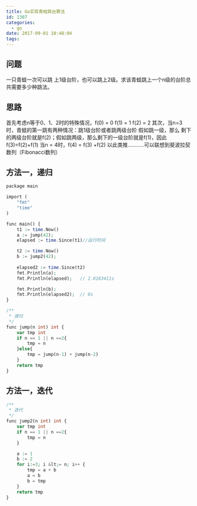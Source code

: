 ```yaml
---
title: Go实现青蛙跳台算法
id: 1307
categories:
  - go
date: 2017-09-01 10:48:04
tags:
---
```


## 问题

一只青蛙一次可以跳 上1级台阶，也可以跳上2级。求该青蛙跳上一个n级的台阶总共需要多少种跳法。

## 思路

首先考虑n等于0、1、2时的特殊情况，f(0) = 0 f(1) = 1 f(2) = 2
其次，当n=3时，青蛙的第一跳有两种情况：跳1级台阶或者跳两级台阶
假如跳一级，那么 剩下的两级台阶就是f(2)；假如跳两级，那么剩下的一级台阶就是f(1)，因此f(3)=f(2)+f(1)
当n = 4时，f(4) = f(3) +f(2)
以此类推...........可以联想到斐波拉契数列（Fibonacci数列）

## 方法一，递归

```php
package main

import (
    "fmt"
    "time"
)

func main() {
	t1 := time.Now()
	a := jump(42);
	elapsed := time.Since(t1)//运行时间 

	t2 := time.Now()
	b := jump2(42);
	
	elapsed2 := time.Since(t2)
	fmt.Println(a);
	fmt.Println(elapsed);	// 2.0183411s

	fmt.Println(b);
	fmt.Println(elapsed2);	// 0s
}

/**
 * 递归
 */
func jump(n int) int {
	var tmp int
	if n == 1 || n ==2{
		tmp = n
	}else{
		tmp = jump(n-1) + jump(n-2)
	}
	return tmp
}

```

## 方法一，迭代

```php
/**
 * 迭代
 */
func jump2(n int) int {
	var tmp int
	if n == 1 || n ==2{
		tmp = n
	}

	a := 1
	b := 2
	for i:=3; i &lt;= n; i++ {
		tmp = a + b
		a = b
		b = tmp
	}
	return tmp
}
```